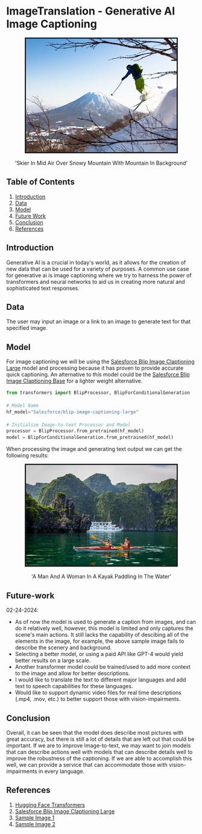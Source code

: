 # ImageTranslation - Generative AI Image Captioning

<!DOCTYPE html>
<html>
    <body>
        <center>
            <img src="static/images/sample1.jpg"class="image" border="3"
                style="max-width:400px;width:100%%"/>
            <p>'Skier In Mid Air Over Snowy Mountain With Mountain In Background'</p>
        </center>
    </body>
</html>



## Table of Contents

1. [Introduction](#introduction)
2. [Data](#data)
3. [Model](#model)
4. [Future Work](#future-work)
5. [Conclusion](#conclusion)
6. [References](#references)

## Introduction

Generative AI is a crucial in today's world, as it allows for the creation of new data that can be used for a variety of purposes. A common use case for generative ai is image captioning where we try to harness the power of transformers and neural networks to aid us in creating more natural and sophisticated text responses.

## Data

The user may input an image or a link to an image to generate text for that specified image.

## Model

For image captioning we will be using the [Salesforce Blip Image Claptioning Large](https://huggingface.co/Salesforce/blip-image-captioning-large) model and processing because it has proven to provide accurate quick captioning. An alternative to this model could be the [Salesforce Blip Image Claptioning Base](https://huggingface.co/Salesforce/blip-image-captioning-base) for a lighter weight alternative.

```python
from transformers import BlipProcessor, BlipForConditionalGeneration

# Model Name
hf_model="Salesforce/blip-image-captioning-large"

# Initialize Image-to-text Processor and Model
processor = BlipProcessor.from_pretrained(hf_model)
model = BlipForConditionalGeneration.from_pretrained(hf_model)
```

When processing the image and generating text output we can get the following results:

<!DOCTYPE html>
<html>
    <body>
        <center>
            <img src="static/images/sample2.jpg"class="image" border="3"
                style="max-width:400px;width:100%%"/>
            <p>'A Man And A Woman In A Kayak Paddling In The Water'</p>
        </center>
    </body>
</html>

## Future-work

02-24-2024:

- As of now the model is used to generate a caption from images, and can do it relatively well, however, this model is limited and only captures the scene's main actions. It still lacks the capability of descibing all of the elements in the image, for example, the above sample image fails to describe the scenery and background. 
- Selecting a better model, or using a paid API like GPT-4 would yield better results on a large scale.
- Another transformer model could be trained/used to add more context to the image and allow for better descriptions.
- I would like to translate the text to different major languages and add text to speech capabilities for these languages.
- Would like to support dynamic video files for real time descriptions (.mp4, .mov, etc.) to better support those with vision-impairments.

## Conclusion

Overall, it can be seen that the model does describe most pictures with great accuracy, but there is still a lot of details that are left out that could be important. If we are to improve Image-to-text, we may want to join models that can describe actions well with models that can describe details well to improve the robustness of the captioning. If we are able to accomplish this well, we can provide a service that can accommodate those with vision-impairments in every language.


## References

1. [Hugging Face Transformers](https://huggingface.co/transformers/)
2. [Salesforce Blip Image Claptioning Large](https://huggingface.co/Salesforce/blip-image-captioning-large)
3. [Sample Image 1](https://www.google.com/url?sa=i&url=https%3A%2F%2Fwww.skijapan.com%2Fresorts%2F&psig=AOvVaw0CfuRjI2bG94MO2qPyNhpL&ust=1708889000940000&source=images&cd=vfe&opi=89978449&ved=0CBMQjRxqFwoTCPjhj-HZxIQDFQAAAAAdAAAAABAE)
4. [Sample Image 2](https://www.google.com/url?sa=i&url=https%3A%2F%2Fauthentiktravel.com%2Ftop-5-beautiful-destinations-kayaking-vietnam&psig=AOvVaw0jKQqBzYbNiM90yVC8JA29&ust=1708887385435000&source=images&cd=vfe&opi=89978449&ved=0CBMQjRxqFwoTCJCyhd_TxIQDFQAAAAAdAAAAABAJ)
